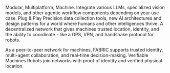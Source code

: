 Modular, Multiplatform, Machine.
Integrate various LLMs, specialized vision models, and other agentic workflow components depending on your use case.
Plug & Play
Precision data collection tools, new AI architectures and design patterns for a world where humans and other intelligences thrive.
A decentralized network that gives machines trusted location, identity, and the ability to coordinate - like a GPS, VPN, and handshake protocol for robots.

As a peer-to-peer network for machines, FABRIC supports trusted identity, multi-agent collaboration, and real-time decision-making.
Verifiable Machines
Robots join networks with proof of identity and verified physical location.
